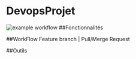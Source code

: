 # DevopsProjet
![example workflow](https://github.com/github/docs/actions/workflows/build-and-tests.yml/badge.svg)
##Fonctionnalités

##WorkFlow 
Feature branch | Pull/Merge Request

##Outils
